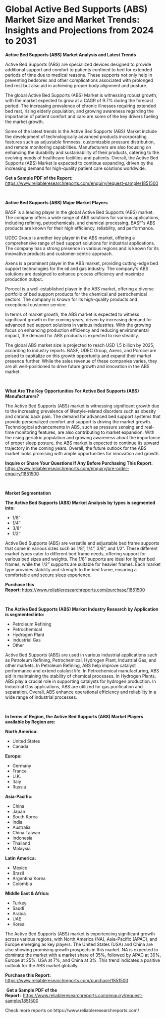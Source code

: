 <p><h1>Global Active Bed Supports (ABS) Market Size and Market Trends: Insights and Projections from 2024 to 2031</h1></p><p><strong>Active Bed Supports (ABS) Market Analysis and Latest Trends</strong></p>
<p><p>Active Bed Supports (ABS) are specialized devices designed to provide additional support and comfort to patients confined to bed for extended periods of time due to medical reasons. These supports not only help in preventing bedsores and other complications associated with prolonged bed rest but also aid in achieving proper body alignment and posture.</p><p>The global Active Bed Supports (ABS) Market is witnessing robust growth, with the market expected to grow at a CAGR of 9.7% during the forecast period. The increasing prevalence of chronic illnesses requiring extended bed rest, rising elderly population, and growing awareness regarding the importance of patient comfort and care are some of the key drivers fueling the market growth.</p><p>Some of the latest trends in the Active Bed Supports (ABS) Market include the development of technologically advanced products incorporating features such as adjustable firmness, customizable pressure distribution, and remote monitoring capabilities. Manufacturers are also focusing on enhancing the durability and sustainability of their products, catering to the evolving needs of healthcare facilities and patients. Overall, the Active Bed Supports (ABS) Market is expected to continue expanding, driven by the increasing demand for high-quality patient care solutions worldwide.</p></p>
<p><strong>Get a Sample PDF of the Report:&nbsp;</strong> <a href="https://www.reliableresearchreports.com/enquiry/request-sample/1851500">https://www.reliableresearchreports.com/enquiry/request-sample/1851500</a></p>
<p>&nbsp;</p>
<p><strong>Active Bed Supports (ABS) Major Market Players</strong></p>
<p><p>BASF is a leading player in the global Active Bed Supports (ABS) market. The company offers a wide range of ABS solutions for various applications, including refining, petrochemicals, and chemical processing. BASF's ABS products are known for their high efficiency, reliability, and performance.</p><p>UDEC Group is another key player in the ABS market, offering a comprehensive range of bed support solutions for industrial applications. The company has a strong presence in various regions and is known for its innovative products and customer-centric approach.</p><p>Axens is a prominent player in the ABS market, providing cutting-edge bed support technologies for the oil and gas industry. The company's ABS solutions are designed to enhance process efficiency and maximize production output.</p><p>Porocel is a well-established player in the ABS market, offering a diverse portfolio of bed support products for the chemical and petrochemical sectors. The company is known for its high-quality products and exceptional customer service.</p><p>In terms of market growth, the ABS market is expected to witness significant growth in the coming years, driven by increasing demand for advanced bed support solutions in various industries. With the growing focus on enhancing production efficiency and reducing environmental impact, the demand for ABS products is expected to rise steadily.</p><p>The global ABS market size is projected to reach USD 1.5 billion by 2025, according to industry reports. BASF, UDEC Group, Axens, and Porocel are poised to capitalize on this growth opportunity and expand their market presence further. While the sales revenue of these companies varies, they are all well-positioned to drive future growth and innovation in the ABS market.</p></p>
<p>&nbsp;</p>
<p><strong>What Are The Key Opportunities For Active Bed Supports (ABS) Manufacturers?</strong></p>
<p><p>The Active Bed Supports (ABS) market is witnessing significant growth due to the increasing prevalence of lifestyle-related disorders such as obesity and chronic back pain. The demand for advanced bed support systems that provide personalized comfort and support is driving the market growth. Technological advancements in ABS, such as pressure sensing and real-time monitoring features, are also contributing to market expansion. With the rising geriatric population and growing awareness about the importance of proper sleep posture, the ABS market is expected to continue its upward trajectory in the coming years. Overall, the future outlook for the ABS market looks promising with ample opportunities for innovation and growth.</p></p>
<p><strong>Inquire or Share Your Questions If Any Before Purchasing This Report:</strong> <a href="https://www.reliableresearchreports.com/enquiry/pre-order-enquiry/1851500">https://www.reliableresearchreports.com/enquiry/pre-order-enquiry/1851500</a></p>
<p>&nbsp;</p>
<p><strong>Market Segmentation</strong></p>
<p><strong>The Active Bed Supports (ABS) Market Analysis by types is segmented into:</strong></p>
<p><ul><li>1/8”</li><li>1/4”</li><li>3/8”</li><li>1/2”</li></ul></p>
<p><p>Active Bed Supports (ABS) are versatile and adjustable bed frame supports that come in various sizes such as 1/8”, 1/4”, 3/8”, and 1/2”. These different market types cater to different bed frame needs, offering support for various bed sizes and weights. The 1/8” supports are ideal for lighter bed frames, while the 1/2” supports are suitable for heavier frames. Each market type provides stability and strength to the bed frame, ensuring a comfortable and secure sleep experience.</p></p>
<p><strong>Purchase this Report:&nbsp;</strong><a href="https://www.reliableresearchreports.com/purchase/1851500">https://www.reliableresearchreports.com/purchase/1851500</a></p>
<p>&nbsp;</p>
<p><strong>The Active Bed Supports (ABS) Market Industry Research by Application is segmented into:</strong></p>
<p><ul><li>Petroleum Refining</li><li>Petrochemical</li><li>Hydrogen Plant</li><li>Industrial Gas</li><li>Other</li></ul></p>
<p><p>Active Bed Supports (ABS) are used in various industrial applications such as Petroleum Refining, Petrochemical, Hydrogen Plant, Industrial Gas, and other markets. In Petroleum Refining, ABS help improve catalyst performance and extend catalyst life. In Petrochemical manufacturing, ABS aid in maintaining the stability of chemical processes. In Hydrogen Plants, ABS play a crucial role in supporting catalysts for hydrogen production. In Industrial Gas applications, ABS are utilized for gas purification and separation. Overall, ABS enhance operational efficiency and reliability in a wide range of industrial processes.</p></p>
<p>&nbsp;</p>
<p><strong>In terms of Region, the Active Bed Supports (ABS) Market Players available by Region are:</strong></p>
<p>
    <p> <strong> North America: </strong>
        <ul>
            <li>United States</li>
            <li>Canada</li>
        </ul>
        </p> 
    <p> <strong> Europe: </strong>
        <ul>
            <li>Germany</li>
            <li>France</li>
            <li>U.K.</li>
            <li>Italy</li>
            <li>Russia</li>
        </ul>
        </p> 
    <p> <strong> Asia-Pacific: </strong>
        <ul>
            <li>China</li>
            <li>Japan</li>
            <li>South Korea</li>
            <li>India</li>
            <li>Australia</li>
            <li>China Taiwan</li>
            <li>Indonesia</li>
            <li>Thailand</li>
            <li>Malaysia</li>
        </ul>
        </p> 
    <p> <strong> Latin America: </strong>
        <ul>
            <li>Mexico</li>
            <li>Brazil</li>
            <li>Argentina Korea</li>
            <li>Colombia</li>
        </ul>
        </p> 
    <p> <strong> Middle East & Africa: </strong>
        <ul>
            <li>Turkey</li>
            <li>Saudi</li>
            <li>Arabia</li>
            <li>UAE</li>
            <li>Korea</li>
        </ul>
    </p>
    </p>
<p><p>The Active Bed Supports (ABS) market is experiencing significant growth across various regions, with North America (NA), Asia-Pacific (APAC), and Europe emerging as key players. The United States (USA) and China are also showing promising growth prospects in this market. NA is expected to dominate the market with a market share of 35%, followed by APAC at 30%, Europe at 25%, USA at 7%, and China at 3%. This trend indicates a positive outlook for the ABS market globally.</p></p>
<p><strong>Purchase this Report: </strong><a href="https://www.reliableresearchreports.com/purchase/1851500">https://www.reliableresearchreports.com/purchase/1851500</a></p>
<p>&nbsp;<strong>Get a Sample PDF of the Report:&nbsp;&nbsp;</strong><a href="https://www.reliableresearchreports.com/enquiry/request-sample/1851500">https://www.reliableresearchreports.com/enquiry/request-sample/1851500</a></p>
<p><strong></strong></p>
<p>Check more reports on https://www.reliableresearchreports.com/</p>